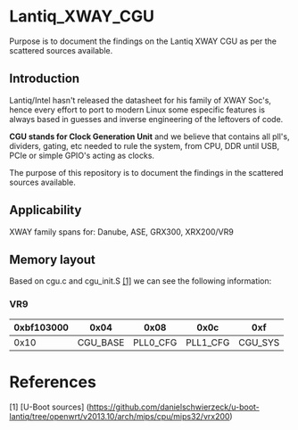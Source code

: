 # Lantiq_XWAY_CGU
Purpose is to document the findings on the Lantiq XWAY CGU as per the scattered sources available.

## Introduction
Lantiq/Intel hasn't released the datasheet for his family of XWAY Soc's, hence every effort to port to modern Linux some especific features is always based in guesses and inverse engineering of the leftovers of code.

**CGU stands for Clock Generation Unit** and we believe that contains all pll's, dividers, gating, etc needed to rule the system, from CPU, DDR until USB, PCIe or simple GPIO's acting as clocks.

The purpose of this repository is to document the findings in the scattered sources available.

## Applicability
XWAY family spans for: Danube, ASE, GRX300, XRX200/VR9

## Memory layout
Based on cgu.c and cgu_init.S [[1]](#References) we can see the following information:

### VR9
|0xbf103000|0x04|0x08|0x0c|0xf|
|---|---|---|---|---|
|0x10|CGU_BASE|PLL0_CFG|PLL1_CFG|CGU_SYS|



# References
[1] [U-Boot sources] (https://github.com/danielschwierzeck/u-boot-lantiq/tree/openwrt/v2013.10/arch/mips/cpu/mips32/vrx200)
